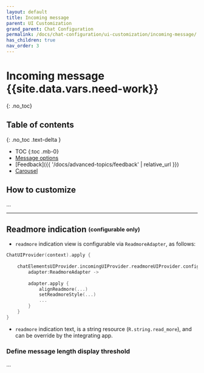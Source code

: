 ```yaml
---
layout: default
title: Incoming message
parent: UI Customization
grand_parent: Chat Configuration 
permalink: /docs/chat-configuration/ui-customization/incoming-message/
has_children: true
nav_order: 3
---
```


# Incoming message {{site.data.vars.need-work}}
{: .no_toc}

## Table of contents 
{: .no_toc .text-delta }

- TOC
{:toc .mb-0}
- [Message options](./incoming-options)
- [Feedback]({{ '/docs/advanced-topics/feedback' | relative_url }})
- [Carousel](./carousel)


## How to customize
...
 
---

## Readmore indication <sub><sup>(configurable only)</sup></sub>
- `readmore` indication view is configurable via `ReadmoreAdapter`, as follows:   

```kotlin
ChatUIProvider(context).apply {
    
    chatElementsUIProvider.incomingUIProvider.readmoreUIProvider.configure = { 
        adapter:ReadmoreAdapter -> 
        
        adapter.apply {
            alignReadmore(...)
            setReadmoreStyle(...)
            ...
        }
    }        
}
```
- `readmore` indication text, is a string resource (`R.string.read_more`), and can be override by the integrating app.


### Define message length display threshold
...


